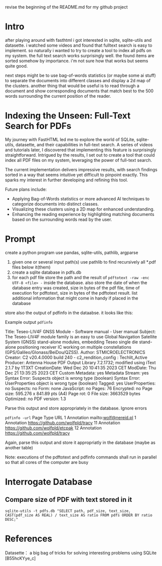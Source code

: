revise the beginning of the README.md for my github project

# Intro

after playing around with fasthtml i got interested in sqlite, sqlite-utils and datasette. i watched some videos and found that fulltext search is easy to implement. so naturally i wanted to try to create a tool to index all pdfs on my system. the full text search works surprisingly well. the found items are sorted somehow by importance. i'm not sure how that works but seems quite good. 

next steps might be to use bag-of-words statistics (or maybe some ai stuff) to separate the documents into different classes and display a 2d map of the clusters.
another thing that would be useful is to read through a document and show corresponding documents that match best to the 500 words surrounding the current position of the reader.

# Indexing the Unseen: Full-Text Search for PDFs

My journey with FastHTML led me to explore the world of SQLite, sqlite-utils, datasette, and their capabilities in full-text search. A series of videos 
and tutorials later, I discovered that implementing this feature is surprisingly straightforward. Intrigued by the results, I set out to 
create a tool that could index all PDF files on my system, leveraging the power of full-text search.

The current implementation delivers impressive results, with search findings sorted in a way that seems intuitive yet difficult to 
pinpoint exactly. This sparks my interest in further developing and refining this tool.

Future plans include:

- Applying Bag-of-Words statistics or more advanced AI techniques to categorize documents into distinct classes.
- Visualizing these clusters using a 2D map for enhanced understanding.
- Enhancing the reading experience by highlighting matching documents based on the surrounding words read by the user.


# Prompt

create a python program use pandas, sqlite-utils, pathlib, argparse

1. given one or several input path(s) use pathlib to find recursively all *.pdf files below it(them)
2. create a sqlite database in pdfs.db
3. for each pdf file store the path and the result of `pdftotext -raw -enc UTF-8 <file> -` inside the database. also store the date of when the database entry was created, size in bytes of the pdf file, time of execution for pdftotext, size in bytes of the pdftotext result. list additional information that might come in handy if placed in the database

store also the output of pdfinfo in the dataabse. it looks like this:


Example output
`pdfinfo`

Title:           Teseo-LIV4F GNSS Module - Software manual - User manual
Subject:         The Teseo-LIV4F module family is an easy to use Global Navigation Satellite System (GNSS) stand-alone modules, embedding Teseo single die stand-alone positioning receiver IC working on multiple constellations (GPS/Galileo/Glonass/BeiDou/QZSS).
Author:          STMICROELECTRONICS
Creator:         C2 v20.4.0000 build 240 - c2_rendition_config : Techlit_Active
Producer:        Antenna House PDF Output Library 7.2.1732; modified using iText 2.1.7 by 1T3XT
CreationDate:    Wed Dec 20 10:41:35 2023 CET
ModDate:         Thu Dec 21 13:35:25 2023 CET
Custom Metadata: yes
Metadata Stream: yes
Syntax Error: Suspects object is wrong type (boolean)
Syntax Error: UserProperties object is wrong type (boolean)
Tagged:          yes
UserProperties:  no
Suspects:        no
Form:            none
JavaScript:      no
Pages:           76
Encrypted:       no
Page size:       595.276 x 841.89 pts (A4)
Page rot:        0
File size:       3663529 bytes
Optimized:       no
PDF version:     1.3

Parse this output and store appropriately in the database. Ignore errors


`pdfinfo -url`
Page  Type          URL
   1  Annotation    mailto:wolf@nereid.pl
   1  Annotation    https://github.com/wolfpld/tracy
  11  Annotation    https://github.com/wolfpld/etcpak
  12  Annotation    https://github.com/wolfpld/tracy

Again, parse this output and store it appropriatly in the database (maybe as another table)

Note: executions of the pdftotext and pdfinfo commands shall run in parallel so that all cores of the computer are busy

# Interrogate Database

## Compare size of PDF with text stored in it

```
sqlite-utils -t pdfs.db "SELECT path, pdf_size, text_size, CAST(pdf_size AS REAL) / text_size AS ratio FROM pdfs ORDER BY ratio DESC;"
```
# References

Datasette： a big bag of tricks for solving interesting problems using SQLite [B55hcKYye_c]
